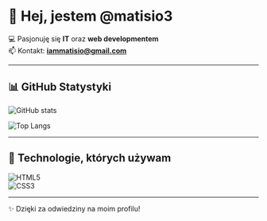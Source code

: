 # 👋 Hej, jestem @matisio3  

💻 Pasjonuję się **IT** oraz **web developmentem**  
📫 Kontakt: **iammatisio@gmail.com**  

---

## 📊 GitHub Statystyki  

![GitHub stats](https://github-readme-stats.vercel.app/api?username=matisio3&show_icons=true&theme=tokyonight)  

![Top Langs](https://github-readme-stats.vercel.app/api/top-langs/?username=matisio3&layout=compact&theme=tokyonight)  

---

## 🚀 Technologie, których używam  

![HTML5](https://img.shields.io/badge/HTML5-E34F26?style=for-the-badge&logo=html5&logoColor=white)  
![CSS3](https://img.shields.io/badge/CSS3-1572B6?style=for-the-badge&logo=css3&logoColor=white)  

---

✨ Dzięki za odwiedziny na moim profilu!  
